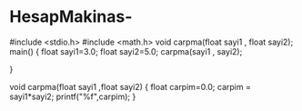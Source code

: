 # HesapMakinas-
#include <stdio.h>
#include <math.h>
void carpma(float sayi1 , float sayi2);
main()
{
	float sayi1=3.0;
	float sayi2=5.0;
	carpma(sayi1 , sayi2);
	
}

  void carpma(float sayi1 ,float sayi2)
{
	float carpim=0.0;
	carpim = sayi1*sayi2;
	printf("%f",carpim);
}
